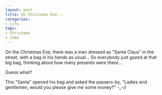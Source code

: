 ```yaml
---
layout: post
title: On Christmas Eve...
categories:
- Life
tags:
- Christmas
- Joke
---
```


On the Christmas Eve, there was a man dressed as "Santa Claus" in the street, with a bag in his hands as usual... So everybody just gazed at that big bag, thinking about how many presents were there...

Guess what?

This "Santa" opened his bag and asked the passers-by, "Ladies and gentlemen, would you please give me some money?" -_-//

